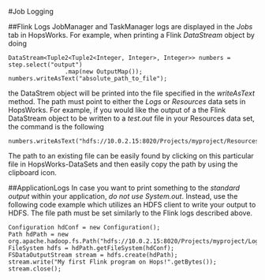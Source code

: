 #Job Logging

##Flink Logs
JobManager and TaskManager logs are displayed in the *Jobs* tab in HopsWorks. For example, when printing a Flink *DataStream* object by doing
```
DataStream<Tuple2<Tuple2<Integer, Integer>, Integer>> numbers = step.select("output")
				.map(new OutputMap());
numbers.writeAsText("absolute_path_to_file");
```

the DataStrem object will be printed into the file specified in the *writeAsText* method. The path must point to either the *Logs* or *Resources* data sets in HopsWorks. 
For example, if you would like the output of a the Flink DataStream object to be written to a *test.out* file in your Resources data set, the command is the following

```
numbers.writeAsText("hdfs://10.0.2.15:8020/Projects/myproject/Resources/test.out");
```

The path to an existing file can be easily found by clicking on this particular file in HopsWorks-DataSets and then easily copy the path by using the clipboard icon.


##ApplicationLogs
In case you want to print something to the *standard output* within your application, *do not use System.out*. Instead, use the following code example which utilizes an HDFS client to 
write your output to HDFS. The file path must be set similarly to the Flink logs described above.
```
Configuration hdConf = new Configuration();
Path hdPath = new org.apache.hadoop.fs.Path("hdfs://10.0.2.15:8020/Projects/myproject/Logs/mylog/test3.out");
FileSystem hdfs = hdPath.getFileSystem(hdConf);
FSDataOutputStream stream = hdfs.create(hdPath);
stream.write("My first Flink program on Hops!".getBytes());
stream.close();
``` 
